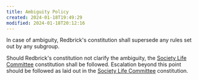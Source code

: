 ```yaml
---
title: Ambiguity Policy
created: 2024-01-18T19:49:29
modified: 2024-01-18T20:12:16
---
```


In case of ambiguity, Redbrick's constitution shall supersede any rules set out by any subgroup.

Should Redbrick's constitution not clarify the ambiguity, the [Society Life Committee](../student%20life/Society%20Life%20Committee.md) constitution shall be followed. Escalation beyond this point should be followed as laid out in the [Society Life Committee](../knowledge/student%20life%20terms/Society%20Life%20Committee.md) constitution.
